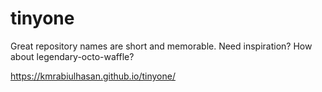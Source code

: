 # tinyone
Great repository names are short and memorable. Need inspiration? How about legendary-octo-waffle?

https://kmrabiulhasan.github.io/tinyone/ 
